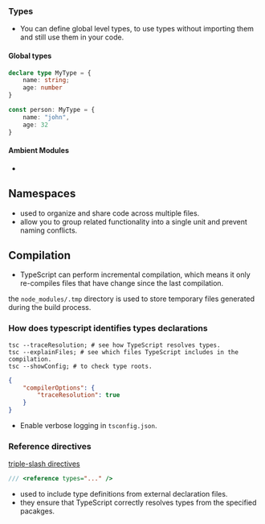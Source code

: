 ### Types
- You can define global level types, to use types without importing them and still use them in your code.
#### Global types
```typescript
declare type MyType = {
	name: string;
	age: number
}
```
```typescript
const person: MyType = {
	name: "john",
	age: 32
}
```

#### Ambient Modules
- 

## Namespaces
- used to organize and share code across multiple files.
- allow you to group related functionality into a single unit and prevent naming conflicts.

## Compilation
- TypeScript can perform incremental compilation, which means it only re-compiles files that have change since the last compilation.

the `node_modules/.tmp` directory is used to store temporary files generated during the build process.

### How does typescript identifies types declarations
```shell
tsc --traceResolution; # see how TypeScript resolves types.
tsc --explainFiles; # see which files TypeScript includes in the compilation.
tsc --showConfig; # to check type roots.
```

```json
{
	"compilerOptions": {
		"traceResolution": true
	}
}
```
- Enable verbose logging in `tsconfig.json`.

### Reference directives
[triple-slash directives](https://www.typescriptlang.org/docs/handbook/triple-slash-directives.html)
```ts
/// <reference types="..." />
```
- used to include type definitions from external declaration files.
- they ensure that TypeScript correctly resolves types from the specified pacakges.
